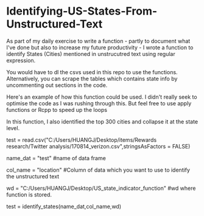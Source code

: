 # Identifying-US-States-From-Unstructured-Text

As part of my daily exercise to write a function - partly to document what I've done but also to increase my future productivity - I wrote a function to identify States (Cities) mentioned in unstrucutred text using regular expression.

You would have to dl the csvs used in this repo to use the functions. Alternatively, you can scrape the tables which contains state info by uncommenting out sections in the code.

Here's an example of how this function could be used. I didn't really seek to optimise the code as I was rushing through this. But feel free to use apply functions or Rcpp to speed up the loops

In this function, I also identified the top 300 cities and collapse it at the state level. 

test = read.csv("C:/Users/HUANGJ/Desktop/items/Rewards research/Twitter analysis/170814_verizon.csv",stringsAsFactors = FALSE)

name_dat = "test"      #name of data frame

col_name = "location"   #Column of data which you want to use to identify the unstructured text

wd = "C:/Users/HUANGJ/Desktop/US_state_indicator_function"    #wd where function is stored.

test = identify_states(name_dat,col_name,wd)
